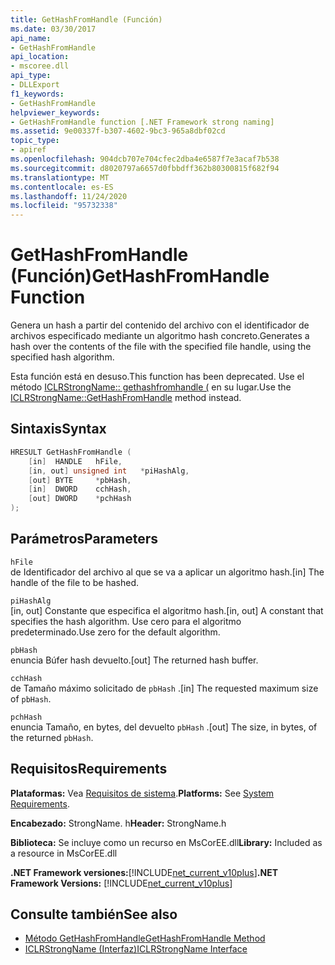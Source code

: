```yaml
---
title: GetHashFromHandle (Función)
ms.date: 03/30/2017
api_name:
- GetHashFromHandle
api_location:
- mscoree.dll
api_type:
- DLLExport
f1_keywords:
- GetHashFromHandle
helpviewer_keywords:
- GetHashFromHandle function [.NET Framework strong naming]
ms.assetid: 9e00337f-b307-4602-9bc3-965a8dbf02cd
topic_type:
- apiref
ms.openlocfilehash: 904dcb707e704cfec2dba4e6587f7e3acaf7b538
ms.sourcegitcommit: d8020797a6657d0fbbdff362b80300815f682f94
ms.translationtype: MT
ms.contentlocale: es-ES
ms.lasthandoff: 11/24/2020
ms.locfileid: "95732338"
---
```

# <a name="gethashfromhandle-function"></a><span data-ttu-id="bf96b-102">GetHashFromHandle (Función)</span><span class="sxs-lookup"><span data-stu-id="bf96b-102">GetHashFromHandle Function</span></span>

<span data-ttu-id="bf96b-103">Genera un hash a partir del contenido del archivo con el identificador de archivos especificado mediante un algoritmo hash concreto.</span><span class="sxs-lookup"><span data-stu-id="bf96b-103">Generates a hash over the contents of the file with the specified file handle, using the specified hash algorithm.</span></span>  
  
 <span data-ttu-id="bf96b-104">Esta función está en desuso.</span><span class="sxs-lookup"><span data-stu-id="bf96b-104">This function has been deprecated.</span></span> <span data-ttu-id="bf96b-105">Use el método [ICLRStrongName:: gethashfromhandle (](../hosting/iclrstrongname-gethashfromhandle-method.md) en su lugar.</span><span class="sxs-lookup"><span data-stu-id="bf96b-105">Use the [ICLRStrongName::GetHashFromHandle](../hosting/iclrstrongname-gethashfromhandle-method.md) method instead.</span></span>  
  
## <a name="syntax"></a><span data-ttu-id="bf96b-106">Sintaxis</span><span class="sxs-lookup"><span data-stu-id="bf96b-106">Syntax</span></span>  
  
```cpp  
HRESULT GetHashFromHandle (  
    [in]  HANDLE   hFile,  
    [in, out] unsigned int   *piHashAlg,  
    [out] BYTE     *pbHash,  
    [in]  DWORD    cchHash,  
    [out] DWORD    *pchHash  
);  
```  
  
## <a name="parameters"></a><span data-ttu-id="bf96b-107">Parámetros</span><span class="sxs-lookup"><span data-stu-id="bf96b-107">Parameters</span></span>  

 `hFile`  
 <span data-ttu-id="bf96b-108">de Identificador del archivo al que se va a aplicar un algoritmo hash.</span><span class="sxs-lookup"><span data-stu-id="bf96b-108">[in] The handle of the file to be hashed.</span></span>  
  
 `piHashAlg`  
 <span data-ttu-id="bf96b-109">[in, out] Constante que especifica el algoritmo hash.</span><span class="sxs-lookup"><span data-stu-id="bf96b-109">[in, out] A constant that specifies the hash algorithm.</span></span> <span data-ttu-id="bf96b-110">Use cero para el algoritmo predeterminado.</span><span class="sxs-lookup"><span data-stu-id="bf96b-110">Use zero for the default algorithm.</span></span>  
  
 `pbHash`  
 <span data-ttu-id="bf96b-111">enuncia Búfer hash devuelto.</span><span class="sxs-lookup"><span data-stu-id="bf96b-111">[out] The returned hash buffer.</span></span>  
  
 `cchHash`  
 <span data-ttu-id="bf96b-112">de Tamaño máximo solicitado de `pbHash` .</span><span class="sxs-lookup"><span data-stu-id="bf96b-112">[in] The requested maximum size of `pbHash`.</span></span>  
  
 `pchHash`  
 <span data-ttu-id="bf96b-113">enuncia Tamaño, en bytes, del devuelto `pbHash` .</span><span class="sxs-lookup"><span data-stu-id="bf96b-113">[out] The size, in bytes, of the returned `pbHash`.</span></span>  
  
## <a name="requirements"></a><span data-ttu-id="bf96b-114">Requisitos</span><span class="sxs-lookup"><span data-stu-id="bf96b-114">Requirements</span></span>  

 <span data-ttu-id="bf96b-115">**Plataformas:** Vea [Requisitos de sistema](../../get-started/system-requirements.md).</span><span class="sxs-lookup"><span data-stu-id="bf96b-115">**Platforms:** See [System Requirements](../../get-started/system-requirements.md).</span></span>  
  
 <span data-ttu-id="bf96b-116">**Encabezado:** StrongName. h</span><span class="sxs-lookup"><span data-stu-id="bf96b-116">**Header:** StrongName.h</span></span>  
  
 <span data-ttu-id="bf96b-117">**Biblioteca:** Se incluye como un recurso en MsCorEE.dll</span><span class="sxs-lookup"><span data-stu-id="bf96b-117">**Library:** Included as a resource in MsCorEE.dll</span></span>  
  
 <span data-ttu-id="bf96b-118">**.NET Framework versiones:**[!INCLUDE[net_current_v10plus](../../../../includes/net-current-v10plus-md.md)]</span><span class="sxs-lookup"><span data-stu-id="bf96b-118">**.NET Framework Versions:** [!INCLUDE[net_current_v10plus](../../../../includes/net-current-v10plus-md.md)]</span></span>  
  
## <a name="see-also"></a><span data-ttu-id="bf96b-119">Consulte también</span><span class="sxs-lookup"><span data-stu-id="bf96b-119">See also</span></span>

- [<span data-ttu-id="bf96b-120">Método GetHashFromHandle</span><span class="sxs-lookup"><span data-stu-id="bf96b-120">GetHashFromHandle Method</span></span>](../hosting/iclrstrongname-gethashfromhandle-method.md)
- [<span data-ttu-id="bf96b-121">ICLRStrongName (Interfaz)</span><span class="sxs-lookup"><span data-stu-id="bf96b-121">ICLRStrongName Interface</span></span>](../hosting/iclrstrongname-interface.md)
